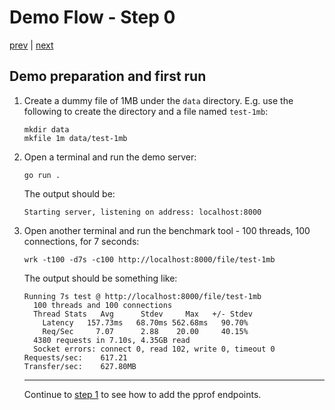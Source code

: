 # Demo Flow - Step 0

[prev](../../README.md) | [next](../step1/README.md)

## Demo preparation and first run

1. Create a dummy file of 1MB under the `data` directory. 
   E.g. use the following to create the directory and a file named `test-1mb`:
   ```
   mkdir data
   mkfile 1m data/test-1mb
   ```
2. Open a terminal and run the demo server:
   ```
   go run .
   ```
   The output should be:
   ```
   Starting server, listening on address: localhost:8000
   ```
3. Open another terminal and run the benchmark tool - 100 threads, 100 connections, for 7 seconds:
   ```
   wrk -t100 -d7s -c100 http://localhost:8000/file/test-1mb 
   ```
   The output should be something like:
   ```
   Running 7s test @ http://localhost:8000/file/test-1mb
     100 threads and 100 connections
     Thread Stats   Avg      Stdev     Max   +/- Stdev
       Latency   157.73ms   68.70ms 562.68ms   90.70%
       Req/Sec     7.07      2.88    20.00     40.15%
     4380 requests in 7.10s, 4.35GB read
     Socket errors: connect 0, read 102, write 0, timeout 0
   Requests/sec:    617.21
   Transfer/sec:    627.80MB
   ```

   ----

   Continue to [step 1](../step1/README.md) to see how to add the pprof endpoints.
